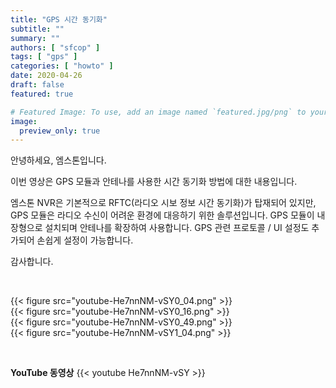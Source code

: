 ```yaml
---
title: "GPS 시간 동기화"
subtitle: ""
summary: ""
authors: [ "sfcop" ]
tags: [ "gps" ]
categories: [ "howto" ]
date: 2020-04-26
draft: false
featured: true

# Featured Image: To use, add an image named `featured.jpg/png` to your page's folder.
image:
  preview_only: true
---
```


안녕하세요, 엠스톤입니다.

이번 영상은 GPS 모듈과 안테나를 사용한 시간 동기화 방법에 대한 내용입니다.

엠스톤 NVR은 기본적으로 RFTC(라디오 시보 정보 시간 동기화)가 탑재되어 있지만, GPS 모듈은 라디오 수신이 어려운 환경에 대응하기 위한 솔루션입니다. GPS 모듈이 내장형으로 설치되며 안테나를 확장하여 사용합니다. GPS 관련 프로토콜 / UI 설정도 추가되어 손쉽게 설정이 가능합니다.

감사합니다.

&nbsp;

<div class="container"><div class="row no-gutters">
<div class="col-sm-6">{{< figure src="youtube-He7nnNM-vSY0_04.png" >}}</div>
<div class="col-sm-6">{{< figure src="youtube-He7nnNM-vSY0_16.png" >}}</div>
<div class="col-sm-6">{{< figure src="youtube-He7nnNM-vSY0_49.png" >}}</div>
<div class="col-sm-6">{{< figure src="youtube-He7nnNM-vSY1_04.png" >}}</div>
</div></div>

&nbsp;

**YouTube 동영상**
{{< youtube He7nnNM-vSY >}}
